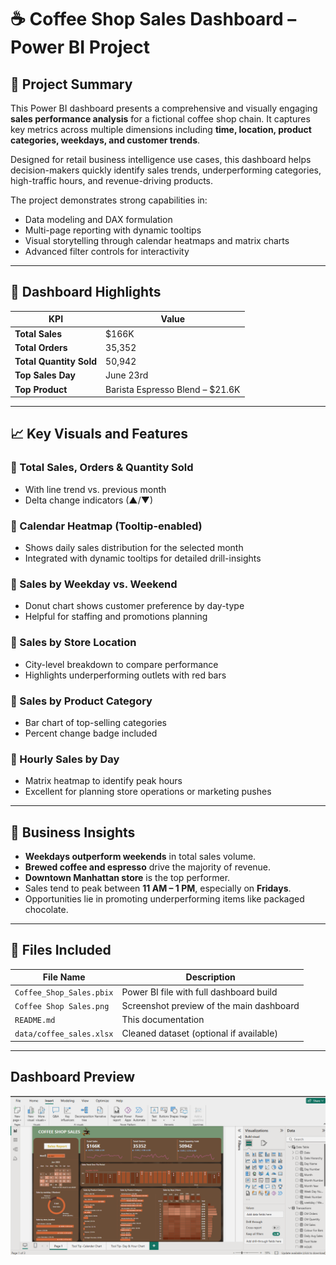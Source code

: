 # ☕ Coffee Shop Sales Dashboard – Power BI Project

## 📍 Project Summary

This Power BI dashboard presents a comprehensive and visually engaging **sales performance analysis** for a fictional coffee shop chain. It captures key metrics across multiple dimensions including **time, location, product categories, weekdays, and customer trends**.

Designed for retail business intelligence use cases, this dashboard helps decision-makers quickly identify sales trends, underperforming categories, high-traffic hours, and revenue-driving products.

The project demonstrates strong capabilities in:
- Data modeling and DAX formulation
- Multi-page reporting with dynamic tooltips
- Visual storytelling through calendar heatmaps and matrix charts
- Advanced filter controls for interactivity

---

## 🚀 Dashboard Highlights

| KPI                     | Value       |
|-------------------------|-------------|
| **Total Sales**         | $166K       |
| **Total Orders**        | 35,352      |
| **Total Quantity Sold** | 50,942      |
| **Top Sales Day**       | June 23rd   |
| **Top Product**         | Barista Espresso Blend – $21.6K |

---

## 📈 Key Visuals and Features

### 🔸 Total Sales, Orders & Quantity Sold
- With line trend vs. previous month
- Delta change indicators (▲/▼)

### 🔸 Calendar Heatmap (Tooltip-enabled)
- Shows daily sales distribution for the selected month
- Integrated with dynamic tooltips for detailed drill-insights

### 🔸 Sales by Weekday vs. Weekend
- Donut chart shows customer preference by day-type
- Helpful for staffing and promotions planning

### 🔸 Sales by Store Location
- City-level breakdown to compare performance
- Highlights underperforming outlets with red bars

### 🔸 Sales by Product Category
- Bar chart of top-selling categories
- Percent change badge included

### 🔸 Hourly Sales by Day
- Matrix heatmap to identify peak hours
- Excellent for planning store operations or marketing pushes

---

## 🧠 Business Insights

- **Weekdays outperform weekends** in total sales volume.
- **Brewed coffee and espresso** drive the majority of revenue.
- **Downtown Manhattan store** is the top performer.
- Sales tend to peak between **11 AM – 1 PM**, especially on **Fridays**.
- Opportunities lie in promoting underperforming items like packaged chocolate.

---

## 📂 Files Included

| File Name                     | Description                                |
|------------------------------|--------------------------------------------|
| `Coffee_Shop_Sales.pbix`     | Power BI file with full dashboard build     |
| `Coffee Shop Sales.png`      | Screenshot preview of the main dashboard   |
| `README.md`                  | This documentation                         |
| `data/coffee_sales.xlsx`     | Cleaned dataset (optional if available)     |

---

##  Dashboard Preview

![Heart Disease Analysis Dashboard](https://github.com/SAIware/Coffee-Shop-Sales-Performance-Analysis/blob/main/Coffee%20Shop%20Sales.png)

